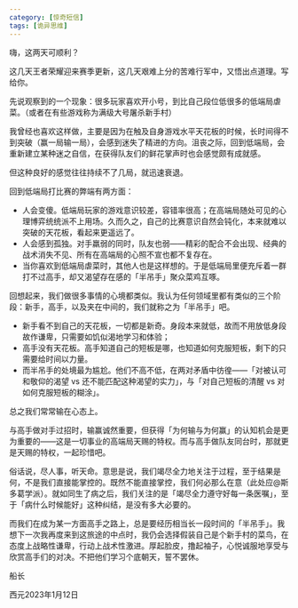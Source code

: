 ```yaml
---
category: [惊奇短信]
tags: [诡异思维]
---
```


嗨，这两天可顺利？

这几天王者荣耀迎来赛季更新，这几天艰难上分的苦难行军中，又悟出点道理。写给你。

先说观察到的一个现象：很多玩家喜欢开小号，到比自己段位低很多的低端局虐菜。（或者在有些游戏称为满级大号屠杀新手村）

我曾经也喜欢这样做，主要是因为在触及自身游戏水平天花板的时候，长时间得不到突破（赢一局输一局），会感到迷失了精进的方向。沮丧之际，回到低端局，会重新建立某种迷之自信，在获得队友们的鲜花掌声时也会感觉颇有成就感。

但这种良好的感觉往往持续不了几局，就迅速衰退。

回到低端局打比赛的弊端有两方面：

- 人会变傻。低端局玩家的游戏意识较差，容错率很高；在高端局随处可见的心理博弈统统派不上用场。久而久之，自己的比赛意识自然会钝化，本来就难以突破的天花板，看起来更遥远了。
- 人会感到孤独。对手羸弱的同时，队友也弱——精彩的配合不会出现、经典的战术消失不见、所有在高端局的心照不宣也都不复存在。
- 当你喜欢到低端局虐菜时，其他人也是这样想的。于是低端局里便充斥着一群打不过高手，却又渴望存在感的「半吊手」聚众菜鸡互啄。

回想起来，我们做很多事情的心境都类似。我认为任何领域里都有类似的三个阶段：新手，高手，以及夹在中间的，我们就称之为「半吊手」吧。

- 新手看不到自己的天花板，一切都是新奇。身段本来就低，故而不用放低身段故作谦卑，只需要如饥似渴地学习和体验；
- 高手没有天花板。高手知道自己的短板是哪，也知道如何克服短板，剩下的只需要给时间以力量。
- 而半吊手的处境最为尴尬。他们不高不低，在两对矛盾中彷徨——「对被认可和敬仰的渴望 vs 还不能匹配这种渴望的实力」，与「对自己短板的清醒 vs 对如何克服短板的糊涂」。

总之我们常常输在心态上。

与高手做对手过招时，输赢诚然重要，但获得「为何输与为何赢」的认知机会是更为重要的——这是一切事业的高端局天赐的特权。而与高手做队友同台时，那就更是天赐的特权，一起珍惜吧。

俗话说，尽人事，听天命。意思是说，我们竭尽全力地关注于过程，至于结果是何，不是我们直接能掌控的。既然不能直接掌控，我们何必那么在意（此处应@斯多葛学派）。就如同生了病之后，我们关注的是「竭尽全力遵守好每一条医嘱」，至于「病什么时候能好」这种纠结，是没有多大必要的。

而我们在成为某一方面高手之路上，总是要经历相当长一段时间的「半吊手」。我想下一次我再度来到这旅途的中点时，我仍会选择假装自己是个新手村的菜鸟，在态度上战略性谦卑，行动上战术性激进。厚起脸皮，撸起袖子，心悦诚服地享受与欣赏高手们的对决。不把他们学习个底朝天，誓不罢休。

船长

西元2023年1月12日